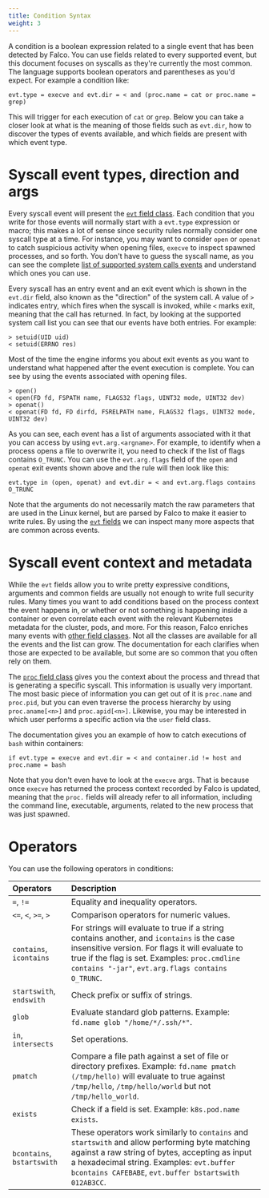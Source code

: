```yaml
---
title: Condition Syntax
weight: 3
---
```


A condition is a boolean expression related to a single event that has been detected by Falco. You can use fields related to every supported event, but this document focuses on syscalls as they're currently the most common. The language supports boolean operators and parentheses as you'd expect. For example a condition like:

```
evt.type = execve and evt.dir = < and (proc.name = cat or proc.name = grep)
```

This will trigger for each execution of `cat` or `grep`. Below you can take a closer look at what is the meaning of those fields such as `evt.dir`, how to discover the types of events available, and which fields are present with which event type.

# Syscall event types, direction and args

Every syscall event will present the [`evt` field class](/docs/rules/supported-fields/#field-class-evt). Each condition that you write for those events will normally start with a `evt.type` expression or macro; this makes a lot of sense since security rules normally consider one syscall type at a time. For instance, you may want to consider `open` or `openat` to catch suspicious activity when opening files, `execve` to inspect spawned processes, and so forth. You don't have to guess the syscall name, as you can see the complete [list of supported system calls events](/docs/rules/supported-events) and understand which ones you can use.

Every syscall has an entry event and an exit event which is shown in the `evt.dir` field, also known as the "direction" of the system call. A value of `>` indicates entry, which fires when the syscall is invoked, while `<` marks exit, meaning that the call has returned. In fact, by looking at the supported system call list you can see that our events have both entries. For example:

```
> setuid(UID uid)
< setuid(ERRNO res)
```

Most of the time the engine informs you about exit events as you want to understand what happened after the event execution is complete. You can see by using the events associated with opening files.

```
> open()
< open(FD fd, FSPATH name, FLAGS32 flags, UINT32 mode, UINT32 dev)
> openat()
< openat(FD fd, FD dirfd, FSRELPATH name, FLAGS32 flags, UINT32 mode, UINT32 dev)
```

As you can see, each event has a list of arguments associated with it that you can access by using `evt.arg.<argname>`. For example, to identify when a process opens a file to overwrite it, you need to check if the list of flags contains `O_TRUNC`. You can use the `evt.arg.flags` field of the `open` and `openat` exit events shown above and the rule will then look like this:

```
evt.type in (open, openat) and evt.dir = < and evt.arg.flags contains O_TRUNC
```

Note that the arguments do not necessarily match the raw parameters that are used in the Linux kernel, but are parsed by Falco to make it easier to write rules. By using the [`evt` fields](/docs/rules/supported-fields/#field-class-evt) we can inspect many more aspects that are common across events.

# Syscall event context and metadata

While the `evt` fields allow you to write pretty expressive conditions, arguments and common fields are usually not enough to write full security rules. Many times you want to add conditions based on the process context the event happens in, or whether or not something is happening inside a container or even correlate each event with the relevant Kubernetes metadata for the cluster, pods, and more. For this reason, Falco enriches many events with [other field classes](/docs/rules/supported-fields). Not all the classes are available for all the events and the list can grow. The documentation for each clarifies when those are expected to be available, but some are so common that you often rely on them.

The [`proc` field class](/docs/rules/supported-fields/#field-class-process) gives you the context about the process and thread that is generating a specific syscall. This information is usually very important. The most basic piece of information you can get out of it is `proc.name` and `proc.pid`, but you can even traverse the process hierarchy by using `proc.aname[<n>]` and `proc.apid[<n>]`. Likewise, you may be interested in which user performs a specific action via the `user` field class.

The documentation gives you an example of how to catch executions of `bash` within containers:

```
if evt.type = execve and evt.dir = < and container.id != host and proc.name = bash
```

Note that you don't even have to look at the `execve` args. That is because once `execve` has returned the process context recorded by Falco is updated, meaning that the `proc.` fields will already refer to all information, including the command line, executable, arguments, related to the new process that was just spawned.

# Operators

You can use the following operators in conditions:

Operators | Description
:---------|:-----------
`=`, `!=` | Equality and inequality operators.
`<=`, `<`, `>=`, `>` | Comparison operators for numeric values.
`contains`, `icontains` | For strings will evaluate to true if a string contains another, and `icontains` is the case insensitive version. For flags it will evaluate to true if the flag is set. Examples: `proc.cmdline contains "-jar"`, `evt.arg.flags contains O_TRUNC`.
`startswith`, `endswith` | Check prefix or suffix of strings.
`glob` | Evaluate standard glob patterns. Example: `fd.name glob "/home/*/.ssh/*"`.
`in`, `intersects` | Set operations.
`pmatch` | Compare a file path against a set of file or directory prefixes. Example: `fd.name pmatch (/tmp/hello)` will evaluate to true against `/tmp/hello`, `/tmp/hello/world` but not `/tmp/hello_world`.
`exists` | Check if a field is set. Example: `k8s.pod.name exists`.
`bcontains`, `bstartswith` | These operators work similarly to `contains` and `startswith` and allow performing byte matching against a raw string of bytes, accepting as input a hexadecimal string. Examples: `evt.buffer bcontains CAFEBABE`, `evt.buffer bstartswith 012AB3CC`.

